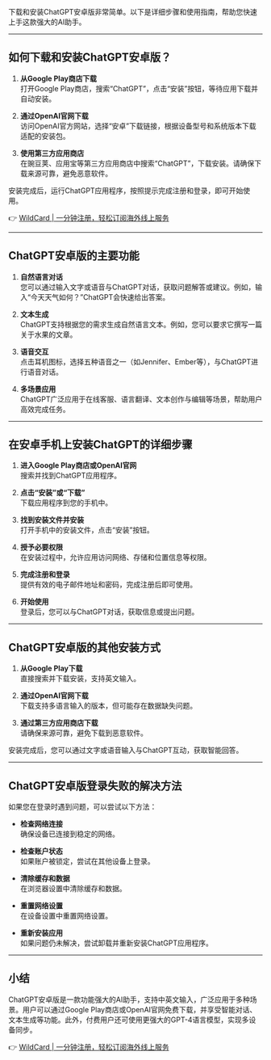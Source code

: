 下载和安装ChatGPT安卓版非常简单。以下是详细步骤和使用指南，帮助您快速上手这款强大的AI助手。

---

## 如何下载和安装ChatGPT安卓版？

1. **从Google Play商店下载**  
   打开Google Play商店，搜索“ChatGPT”，点击“安装”按钮，等待应用下载并自动安装。

2. **通过OpenAI官网下载**  
   访问OpenAI官方网站，选择“安卓”下载链接，根据设备型号和系统版本下载适配的安装包。

3. **使用第三方应用商店**  
   在豌豆荚、应用宝等第三方应用商店中搜索“ChatGPT”，下载安装。请确保下载来源可靠，避免恶意软件。

安装完成后，运行ChatGPT应用程序，按照提示完成注册和登录，即可开始使用。

👉 [WildCard | 一分钟注册，轻松订阅海外线上服务](https://bit.ly/bewildcard)

---

## ChatGPT安卓版的主要功能

1. **自然语言对话**  
   您可以通过输入文字或语音与ChatGPT对话，获取问题解答或建议。例如，输入“今天天气如何？”ChatGPT会快速给出答案。

2. **文本生成**  
   ChatGPT支持根据您的需求生成自然语言文本。例如，您可以要求它撰写一篇关于水果的文章。

3. **语音交互**  
   点击耳机图标，选择五种语音之一（如Jennifer、Ember等），与ChatGPT进行语音对话。

4. **多场景应用**  
   ChatGPT广泛应用于在线客服、语言翻译、文本创作与编辑等场景，帮助用户高效完成任务。

---

## 在安卓手机上安装ChatGPT的详细步骤

1. **进入Google Play商店或OpenAI官网**  
   搜索并找到ChatGPT应用程序。

2. **点击“安装”或“下载”**  
   下载应用程序到您的手机中。

3. **找到安装文件并安装**  
   打开手机中的安装文件，点击“安装”按钮。

4. **授予必要权限**  
   在安装过程中，允许应用访问网络、存储和位置信息等权限。

5. **完成注册和登录**  
   提供有效的电子邮件地址和密码，完成注册后即可使用。

6. **开始使用**  
   登录后，您可以与ChatGPT对话，获取信息或提出问题。

---

## ChatGPT安卓版的其他安装方式

1. **从Google Play下载**  
   直接搜索并下载安装，支持英文输入。

2. **通过OpenAI官网下载**  
   下载支持多语言输入的版本，但可能存在数据缺失问题。

3. **通过第三方应用商店下载**  
   请确保来源可靠，避免下载到恶意软件。

安装完成后，您可以通过文字或语音输入与ChatGPT互动，获取智能回答。

---

## ChatGPT安卓版登录失败的解决方法

如果您在登录时遇到问题，可以尝试以下方法：

- **检查网络连接**  
  确保设备已连接到稳定的网络。

- **检查账户状态**  
  如果账户被锁定，尝试在其他设备上登录。

- **清除缓存和数据**  
  在浏览器设置中清除缓存和数据。

- **重置网络设置**  
  在设备设置中重置网络设置。

- **重新安装应用**  
  如果问题仍未解决，尝试卸载并重新安装ChatGPT应用程序。

---

## 小结

ChatGPT安卓版是一款功能强大的AI助手，支持中英文输入，广泛应用于多种场景。用户可以通过Google Play商店或OpenAI官网免费下载，并享受智能对话、文本生成等功能。此外，付费用户还可使用更强大的GPT-4语言模型，实现多设备同步。

👉 [WildCard | 一分钟注册，轻松订阅海外线上服务](https://bit.ly/bewildcard)